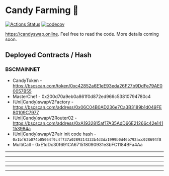 # Candy Farming 🥞

[![Actions Status](https://github.com/Candy-Shop-Swap/candy-farm/workflows/CI/badge.svg)](https://github.com/Candy-Shop-Swap/candy-farm/actions)
[![codecov](https://codecov.io/gh/Candy-Shop-Swap/candy-farm/branch/master/graph/badge.svg?token=5XMLP74IR0)](https://codecov.io/gh/Candy-Shop-Swap/candy-farm)

https://candyswap.online. Feel free to read the code. More details coming soon.

## Deployed Contracts / Hash

### BSCMAINNET

- CandyToken - https://bscscan.com/token/0xc42852a6E1eE93eda26F27b9DdFe79AE00057B55
- MasterChef - 0x200d70a9eb0a861f0d872ed966c53810794780c4
- (Uni|Candy)swapV2Factory - https://bscscan.com/address/0x06C04B0AD236e7Ca3B3189b1d049FE80109C7977
- (Uni|Candy)swapV2Router02 - https://bscscan.com/address/0xA1932815af17A35AdD66E21266c42e141153984a
- (Uni|Candy)swapV2Pair init code hash - `0x1bf62b074b05054f9c4f737a0289314333b4d3da1999b0d46b792acc028694f8`
- MultiCall - 0xE1dDc30f691CA671518090931e3bFC1184BFa4Aa



***************
***************
***************
***************
***************

